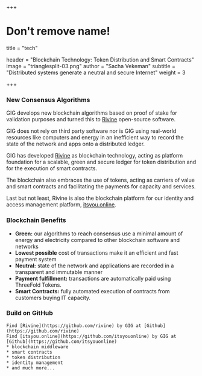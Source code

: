 +++
# Don't remove name!
title = "tech"

header = "Blockchain Technology: Token Distribution and Smart Contracts"
image = "trianglesplit-03.png"
author = "Sacha Vekeman"
subtitle = "Distributed systems generate a neutral and secure Internet"
weight = 3

+++

### New Consensus Algorithms

GIG develops new blockchain algorithms based on proof of stake for validation purposes and turned this to [Rivine](https://github.com/rivine/rivine) open-source software.

GIG does not rely on third party software nor is GIG using real-world resources like computers and energy in an inefficient way to record the state of the network and apps onto a distributed ledger.

GIG has developed [Rivine](https://github.com/rivine/rivine) as blockchain technology, acting as platform foundation for a scalable, green and secure ledger for token distribution and for the execution of smart contracts.

The blockchain also embraces the use of tokens, acting as carriers of value and smart contracts and facilitating the payments for capacity and services.

Last but not least, Rivine is also the blockchain platform for our identity and access management platform, [itsyou.online](https://github.com/itsyouonline).


### Blockchain Benefits

* **Green:** our algorithms to reach consensus use a minimal amount of energy and electricity compared to other blockchain software and networks
* **Lowest possible** cost of transactions make it an efficient and fast payment system
* **Neutral:** state of the network and applications are recorded in a transparent and immutable manner
* **Payment fulfillment:** transactions are automatically paid using ThreeFold Tokens.
* **Smart Contracts:** fully automated execution of contracts from customers buying IT capacity.

### Build on GitHub

```
Find [Rivine](https://github.com/rivine) by GIG at [Github](https://github.com/rivine)
Find [itsyou.online](https://github.com/itsyouonline) by GIG at [Github](https://github.com/itsyouonline)
* blockchain middleware
* smart contracts
* token distribution
* identity management
* and much more...
```
